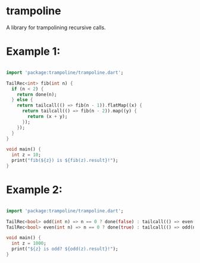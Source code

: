 trampoline
==========

A library for trampolining recursive calls. 

# Example 1:


```dart

import 'package:trampoline/trampoline.dart';

TailRec<int> fib(int n) {
  if (n < 2) {
    return done(n);
  } else {
    return tailcall(() => fib(n - 1)).flatMap((x) {
      return tailcall(() => fib(n - 2)).map((y) {
        return (x + y);
      });
    });
  }
}

void main() {
  int z = 10;
  print("fib(${z}) is ${fib(z).result}!");
}

```

# Example 2:


```dart

import 'package:trampoline/trampoline.dart';

TailRec<bool> odd(int n) => n == 0 ? done(false) : tailcall(() => even(n - 1));
TailRec<bool> even(int n) => n == 0 ? done(true) : tailcall(() => odd(n - 1));

void main() {
  int z = 1000;
  print("${z} is odd? ${odd(z).result}!");
}

```


